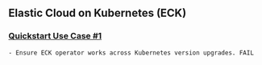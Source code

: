 ## Elastic Cloud on Kubernetes (ECK)

### [Quickstart Use Case #1](https://github.com/nycpivot/elastic-cloud-kubernetes/edit/main/usecases/quickstart-use-case-01.md)

	- Ensure ECK operator works across Kubernetes version upgrades. FAIL

	
